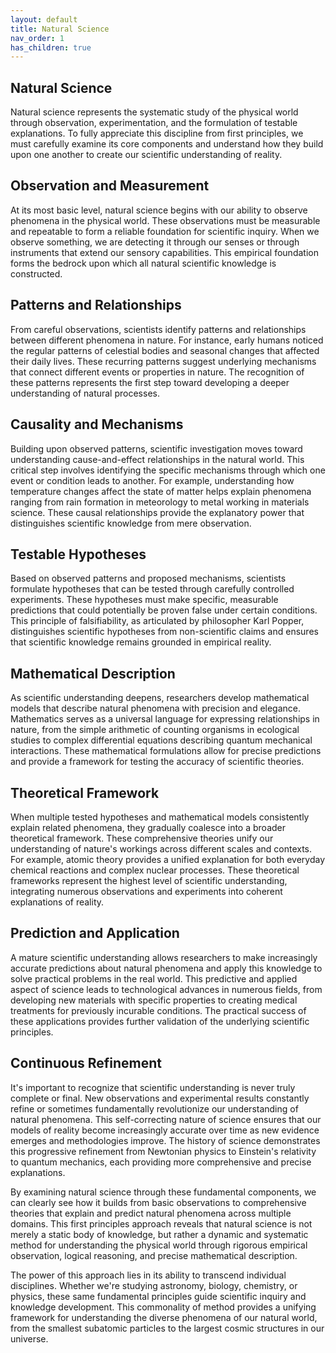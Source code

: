 ```yaml
---
layout: default
title: Natural Science
nav_order: 1
has_children: true
---
```


## Natural Science

Natural science represents the systematic study of the physical world through observation, experimentation, and the formulation of testable explanations. To fully appreciate this discipline from first principles, we must carefully examine its core components and understand how they build upon one another to create our scientific understanding of reality.

## Observation and Measurement

At its most basic level, natural science begins with our ability to observe phenomena in the physical world. These observations must be measurable and repeatable to form a reliable foundation for scientific inquiry. When we observe something, we are detecting it through our senses or through instruments that extend our sensory capabilities. This empirical foundation forms the bedrock upon which all natural scientific knowledge is constructed.

## Patterns and Relationships

From careful observations, scientists identify patterns and relationships between different phenomena in nature. For instance, early humans noticed the regular patterns of celestial bodies and seasonal changes that affected their daily lives. These recurring patterns suggest underlying mechanisms that connect different events or properties in nature. The recognition of these patterns represents the first step toward developing a deeper understanding of natural processes.

## Causality and Mechanisms

Building upon observed patterns, scientific investigation moves toward understanding cause-and-effect relationships in the natural world. This critical step involves identifying the specific mechanisms through which one event or condition leads to another. For example, understanding how temperature changes affect the state of matter helps explain phenomena ranging from rain formation in meteorology to metal working in materials science. These causal relationships provide the explanatory power that distinguishes scientific knowledge from mere observation.

## Testable Hypotheses

Based on observed patterns and proposed mechanisms, scientists formulate hypotheses that can be tested through carefully controlled experiments. These hypotheses must make specific, measurable predictions that could potentially be proven false under certain conditions. This principle of falsifiability, as articulated by philosopher Karl Popper, distinguishes scientific hypotheses from non-scientific claims and ensures that scientific knowledge remains grounded in empirical reality.

## Mathematical Description

As scientific understanding deepens, researchers develop mathematical models that describe natural phenomena with precision and elegance. Mathematics serves as a universal language for expressing relationships in nature, from the simple arithmetic of counting organisms in ecological studies to complex differential equations describing quantum mechanical interactions. These mathematical formulations allow for precise predictions and provide a framework for testing the accuracy of scientific theories.

## Theoretical Framework

When multiple tested hypotheses and mathematical models consistently explain related phenomena, they gradually coalesce into a broader theoretical framework. These comprehensive theories unify our understanding of nature's workings across different scales and contexts. For example, atomic theory provides a unified explanation for both everyday chemical reactions and complex nuclear processes. These theoretical frameworks represent the highest level of scientific understanding, integrating numerous observations and experiments into coherent explanations of reality.

## Prediction and Application

A mature scientific understanding allows researchers to make increasingly accurate predictions about natural phenomena and apply this knowledge to solve practical problems in the real world. This predictive and applied aspect of science leads to technological advances in numerous fields, from developing new materials with specific properties to creating medical treatments for previously incurable conditions. The practical success of these applications provides further validation of the underlying scientific principles.

## Continuous Refinement

It's important to recognize that scientific understanding is never truly complete or final. New observations and experimental results constantly refine or sometimes fundamentally revolutionize our understanding of natural phenomena. This self-correcting nature of science ensures that our models of reality become increasingly accurate over time as new evidence emerges and methodologies improve. The history of science demonstrates this progressive refinement from Newtonian physics to Einstein's relativity to quantum mechanics, each providing more comprehensive and precise explanations.

By examining natural science through these fundamental components, we can clearly see how it builds from basic observations to comprehensive theories that explain and predict natural phenomena across multiple domains. This first principles approach reveals that natural science is not merely a static body of knowledge, but rather a dynamic and systematic method for understanding the physical world through rigorous empirical observation, logical reasoning, and precise mathematical description.

The power of this approach lies in its ability to transcend individual disciplines. Whether we're studying astronomy, biology, chemistry, or physics, these same fundamental principles guide scientific inquiry and knowledge development. This commonality of method provides a unifying framework for understanding the diverse phenomena of our natural world, from the smallest subatomic particles to the largest cosmic structures in our universe.
